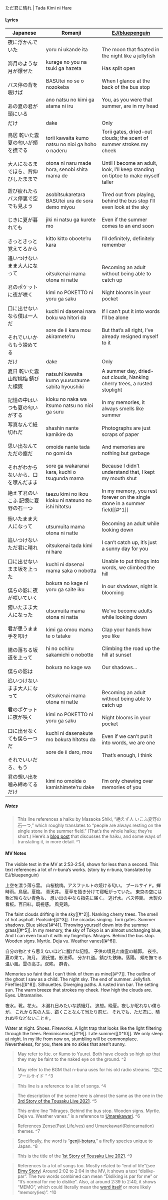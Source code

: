 ただ君に晴れ | Tada Kimi ni Hare
#### Lyrics

| Japanese                                                                    | Romanji                                                                                                                                                      | [EJ/bluepenguin](https://ejtranslations.wordpress.com/2018/05/11/yorushika-tada-kimi-ni-hare/)                                                                                                        |
| --------------------------------------------------------------------------- | ------------------------------------------------------------------------------------------------------------------------------------------------------------ | ----------------------------------------------------------------------------------------------------------------------------------------------------------------------------------------------------- |
| 夜に浮かんでいた<br><br>海月のような月が爆ぜた<br><br>バス停の背を覗けば<br><br>あの夏の君が頭にいる              | yoru ni ukande ita<br><br>kurage no you na tsuki ga hazeta<br><br>BASUtei no se o nozokeba<br><br>ano natsu no kimi ga atama ni iru                          | The moon that floated in the night like a jellyfish<br><br>Has split open<br><br>When I glance at the back of the bus stop<br><br>You, as you were that summer, are in my head                        |
| だけ                                                                          | dake                                                                                                                                                         | Only                                                                                                                                                                                                  |
| 鳥居 乾いた雲 夏の匂いが頬を撫でる<br><br>大人になるまでほら、背伸びしたままで                                | torii kawaita kumo natsu no nioi ga hoho o naderu<br><br>otona ni naru made hora, senobi shita mama de                                                       | Torii gates, dried-out clouds; the scent of summer strokes my cheek<br><br>Until I become an adult, look, I’ll keep standing on tiptoe to make myself taller                                          |
| 遊び疲れたらバス停裏で空でも見よう<br><br>じきに夏が暮れても<br><br>きっときっと覚えてるから                      | asobitsukaretara BASUtei ura de sora demo miyou<br><br>jiki ni natsu ga kurete mo<br><br>kitto kitto oboete’ru kara                                          | Tired out from playing, behind the bus stop I’ll even look at the sky<br><br>Even if the summer comes to an end soon<br><br>I’ll definitely, definitely remember                                      |
| 追いつけないまま大人になって<br><br>君のポケットに夜が咲く<br><br>口に出せないなら僕は一人だ<br><br>それでいいからもう諦めてる | oitsukenai mama otona ni natte<br><br>kimi no POKETTO ni yoru ga saku<br><br>kuchi ni dasenai nara boku wa hitori da<br><br>sore de ii kara mou akiramete’ru | Becoming an adult without being able to catch up<br><br>Night blooms in your pocket<br><br>If I can’t put it into words I’ll be alone<br><br>But that’s all right, I’ve already resigned myself to it |
| だけ                                                                          | dake                                                                                                                                                         | Only                                                                                                                                                                                                  |
| 夏日 乾いた雲 山桜桃梅 錆びた標識<br><br>記憶の中はいつも夏の匂いがする                                   | natsuhi kawaita kumo yuusuraume sabita hyoushiki<br><br>kioku no naka wa itsumo natsu no nioi ga suru                                                        | A summer day, dried-out clouds, Nanking cherry trees, a rusted stoplight<br><br>In my memories, it always smells like summer                                                                          |
| 写真なんて紙切れだ<br><br>思い出なんてただの塵だ<br><br>それがわからないから、口を噤んだまま                      | shashin nante kamikire da<br><br>omoide nante tada no gomi da<br><br>sore ga wakaranai kara, kuchi o tsugunda mama                                           | Photographs are just scraps of paper<br><br>And memories are nothing but garbage<br><br>Because I didn’t understand that, I kept my mouth shut                                                        |
| 絶えず君のいこふ 記憶に夏野の石一つ                                                          | taezu kimi no ikou kioku ni natsuno no ishi hitotsu                                                                                                          | In my memory, you rest forever on the single stone in a summer field[[#^1]]                                                                                                                           |
| 俯いたまま大人になって<br><br>追いつけない ただ君に晴れ<br><br>口に出せないまま坂を上った<br><br>僕らの影に夜が咲いていく   | utsumuita mama otona ni natte<br><br>oitsukenai tada kimi ni hare<br><br>kuchi ni dasenai mama saka o nobotta<br><br>bokura no kage ni yoru ga saite iku     | Becoming an adult while looking down<br><br>I can’t catch up, it’s just a sunny day for you<br><br>Unable to put things into words, we climbed the hill<br><br>In our shadows, night is blooming      |
| 俯いたまま大人になった<br><br>君が思うまま手を叩け<br><br>陽の落ちる坂道を上って<br><br>僕らの影は               | utsumuita mama otona ni natta<br><br>kimi ga omou mama te o tatake<br><br>hi no ochiru sakamichi o nobotte<br><br>bokura no kage wa                          | We’ve become adults while looking down<br><br>Clap your hands how you like<br><br>Climbing the road up the hill at sunset<br><br>Our shadows…                                                         |
| 追いつけないまま大人になって<br><br>君のポケットに夜が咲く<br><br>口に出せなくても僕ら一つだ<br><br>それでいいだろ、もう    | oitsukenai mama otona ni natte<br><br>kimi no POKETTO ni yoru ga saku<br><br>kuchi ni dasenakute mo bokura hitotsu da<br><br>sore de ii daro, mou            | Becoming an adult without being able to catch up<br><br>Night blooms in your pocket<br><br>Even if we can’t put it into words, we are one<br><br>That’s enough, I think                               |
| 君の想い出を噛み締めてるだけ                                                              | kimi no omoide o kamishimete’ru dake                                                                                                                         | I’m only chewing over memories of you                                                                                                                                                                 |
##### Notes
>This line references a haiku by Masaoka Shiki, “絶えず人 いこふ夏野の 石一つ,” which roughly translates to “people are always resting on the single stone in the summer field.” (That’s the whole haiku; they’re short.) Here’s a [blog post](https://hokku.wordpress.com/2013/06/02/shiki-summer-and-a-single-stone/) that discusses the haiku, and some ways of translating it, in more detail. ^1
#### MV Notes
The visible text in the MV at 2:53-2:54, shown for less than a second. This text references a lot of n-buna’s works.
(story by n-buna, translated by EJ/bluepenguin)

上空を漂う薄ら雲。
山桜桃梅。アスファルトの焼ける匂い。
プールサイド。蝉時雨。鳥居。夏陰。
青天井。
夏草を掻き分けて寝転がっていた。
東京の空には殆ど映らない青色も、
想い出の中なら指先に届く。
逃げ水。バス停裏。
木製の看板。百日紅。既視感。
風見鶏。

The faint clouds drifting in the sky[[#^2]].
Nanking cherry trees. The smell of hot asphalt.
Poolside[[#^3]]. The cicadas singing. Torii gates. Summer shadows.
Blue skies[[#^4]].
Throwing yourself down into the summer grass[[#^5]].
In my memory, the sky of Tokyo is an almost unchanging blue,
And I can even touch it with my fingertips.
Mirages. Behind the bus stop.
Wooden signs. Myrtle. Deja vu.
Weather vanes[[#^6]].

自分の物とすら思えないほどに朧げな記憶。
子供の頃見た幽霊の輪郭。
夜空。夏の果て。海月。
源氏蛍。影法師。
分かれ道。錆びた鉄棒。落陽。
頬を撫でる温い風。雲の高さ。双眸。
群青。

Memories so faint that I can’t think of them as mine[[#^7]].
The outline of the ghost I saw as a child.
The night sky. The end of summer. Jellyfish.
Fireflies[[#^8]]. Silhouettes.
Diverging paths. A rusted iron bar. The setting sun.
The warm breeze that strokes my cheek.
How high the clouds are. Eyes.
Ultramarine.

夜水。靴。花火。
木漏れ日みたいな誘蛾灯。
追想。晩夏。夜しか眠れない僕らが。
これから先の人生、躓くことなんて当たり前だ。
それでも、ただ君に、晴れぬ空などないことを。

Water at night. Shoes. Fireworks.
A light trap that looks like the light filtering through the trees.
Reminiscence[[#^9]]. Late summer[[#^10]]. We only sleep at night.
In my life from now on, stumbling will be commonplace.
Nevertheless, for you, there are no skies that aren’t sunny.

> May refer to Itte. or Kumo to Yuurei. Both have clouds so high up that they may be faint to the naked eye on the ground. ^2

> May refer to the BGM that n-buna uses for his old radio streams. “空にプールサイド “ ^3

> This line is a reference to a lot of songs. ^4

> The description of the scene here is almost the same as the one in the [3rd Story of the Tousaku Live 2021](https://docs.google.com/document/d/1RV0pVn1bMPBrA6Bm-IfU7y-ZcksnsHjus7nnJ0gJ06g/edit#bookmark=id.ggclfil6b7u6). ^5

> This entire line “Mirages. Behind the bus stop. Wooden signs. Myrtle. Deja vu. Weather vanes.” is a reference to [Umarekawari](https://docs.google.com/document/d/1RV0pVn1bMPBrA6Bm-IfU7y-ZcksnsHjus7nnJ0gJ06g/edit#heading=h.lmpnhjqveox0). ^6

> References Zense(Past Life/ves) and Umarekawari(Reincarnation) themes. ^7

> Specifically, the word is “[genji-botaru](https://en.wikipedia.org/wiki/Luciola_cruciata),” a firefly species unique to Japan. ^8

> This is the title of the [1st Story of Tousaku Live 2021](https://docs.google.com/document/d/1RV0pVn1bMPBrA6Bm-IfU7y-ZcksnsHjus7nnJ0gJ06g/edit#heading=h.ykj5o7ps5ivp). ^9

> References to a lot of songs too. Mostly related to “end of life”(see [Elmy Story](https://docs.google.com/document/d/1RV0pVn1bMPBrA6Bm-IfU7y-ZcksnsHjus7nnJ0gJ06g/edit#heading=h.k4oaj4mbo69o)) 
> Around 2:02 to 2:04 in the MV, it shows a text “dislike-par”. The two words combined can mean “Disliking is par for me” or “It’s normal for me to dislike”. Also, at around 2:39 to 2:40, it shows “MEMO”, which could literally mean the [word itself](https://en.wikipedia.org/wiki/Memorandum) or more likely “memory(ies)”. ^10